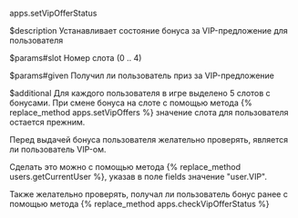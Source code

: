 apps.setVipOfferStatus

$description
Устанавливает состояние бонуса за VIP-предложение для пользователя

$params#slot
Номер слота (0 .. 4)

$params#given
Получил ли пользователь приз за VIP-предложение

$additional
Для каждого пользователя в игре выделено 5 слотов с бонусами. При смене бонуса на слоте с помощью метода 
{% replace_method apps.setVipOffers %} значение слота для пользователя остается прежним. 

Перед выдачей бонуса пользователя желательно проверять, является ли пользователь VIP-ом.

Сделать это можно с помощью метода {% replace_method users.getCurrentUser %}, указав в поле fields значение "user.VIP".

Также желательно проверять, получал ли пользователь бонус ранее с помощью метода {% replace_method apps.checkVipOfferStatus %}